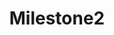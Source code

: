 ---
title: "Milestone2"
class: "milestone"
completed: true
current : false
weight: 2
text: "Private Alpha - Open Source Partners"
---